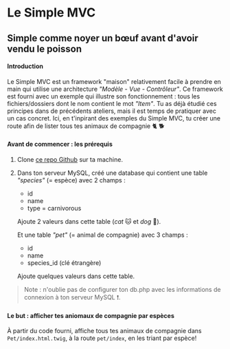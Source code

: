 # Le Simple MVC

## Simple comme noyer un bœuf avant d'avoir vendu le poisson

#### Introduction

Le Simple MVC est un framework "maison" relativement facile à prendre en main qui utilise une architecture *"Modèle - Vue - Contrôleur"*. Ce framework est fourni avec un exemple qui illustre son fonctionnement : tous les fichiers/dossiers dont le nom contient le mot *"Item"*. Tu as déjà étudié ces principes dans de précédents ateliers, mais il est temps de pratiquer avec un cas concret. Ici, en t'inpirant des exemples du Simple MVC, tu créer une route afin de lister tous tes animaux de compagnie 🐈 🐕

#### Avant de commencer : les prérequis

1. Clone [ce repo Github](https://github.com/WildCodeSchool/orleans-php-2021-03-simple-mvc-support/tree/part-2) sur ta machine.

2. Dans ton serveur MySQL, créé une database qui contient une table *"species"* (= espèce) avec 2 champs :

    * id
    * name
    * type = carnivorous

    Ajoute 2 valeurs dans cette table (*cat* 🐱 et *dog* 🐶).

    Et une table *"pet"* (= animal de compagnie) avec 3 champs :

    * id
    * name
    * species_id (clé étrangère)

    Ajoute quelques valeurs dans cette table.

> Note : n'oublie pas de configurer ton db.php avec les informations de connexion à ton serveur MySQL ❗.

#### Le but : afficher tes aniomaux de compagnie par espèces

À partir du code fourni, affiche tous tes animaux de compagnie dans ```Pet/index.html.twig```, à la route ```pet/index```, en les triant par espèce!